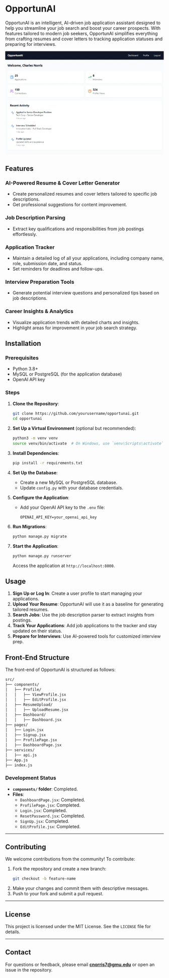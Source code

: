 # OpportunAI

OpportunAI is an intelligent, AI-driven job application assistant designed to help you streamline your job search and boost your career prospects. With features tailored to modern job seekers, OpportunAI simplifies everything from crafting resumes and cover letters to tracking application statuses and preparing for interviews.

![Alt text](Media/opportunai.webp)

## Features

### AI-Powered Resume & Cover Letter Generator
- Create personalized resumes and cover letters tailored to specific job descriptions.
- Get professional suggestions for content improvement.

### Job Description Parsing
- Extract key qualifications and responsibilities from job postings effortlessly.

### Application Tracker
- Maintain a detailed log of all your applications, including company name, role, submission date, and status.
- Set reminders for deadlines and follow-ups.

### Interview Preparation Tools
- Generate potential interview questions and personalized tips based on job descriptions.

### Career Insights & Analytics
- Visualize application trends with detailed charts and insights.
- Highlight areas for improvement in your job search strategy.

## Installation

### Prerequisites
- Python 3.8+
- MySQL or PostgreSQL (for the application database)
- OpenAI API key

### Steps
1. **Clone the Repository**:
    ```bash
    git clone https://github.com/yourusername/opportunai.git
    cd opportunai
    ```

2. **Set Up a Virtual Environment** (optional but recommended):
    ```bash
    python3 -m venv venv
    source venv/bin/activate  # On Windows, use `venv\Scripts\activate`
    ```

3. **Install Dependencies**:
    ```bash
    pip install -r requirements.txt
    ```

4. **Set Up the Database**:
    - Create a new MySQL or PostgreSQL database.
    - Update `config.py` with your database credentials.

5. **Configure the Application**:
    - Add your OpenAI API key to the `.env` file:
      ```env
      OPENAI_API_KEY=your_openai_api_key
      ```

6. **Run Migrations**:
    ```bash
    python manage.py migrate
    ```

7. **Start the Application**:
    ```bash
    python manage.py runserver
    ```
    Access the application at `http://localhost:8000`.

## Usage

1. **Sign Up or Log In**: Create a user profile to start managing your applications.
2. **Upload Your Resume**: OpportunAI will use it as a baseline for generating tailored resumes.
3. **Search Jobs**: Use the job description parser to extract insights from postings.
4. **Track Your Applications**: Add job applications to the tracker and stay updated on their status.
5. **Prepare for Interviews**: Use AI-powered tools for customized interview prep.

## Front-End Structure

The front-end of OpportunAI is structured as follows:


```
src/
├── components/
│   ├── Profile/
│   │   ├── ViewProfile.jsx
│   │   ├── EditProfile.jsx
│   ├── ResumeUpload/
│   │   ├── UploadResume.jsx
│   ├── Dashboard/
│   │   ├── Dashboard.jsx
├── pages/
│   ├── Login.jsx
│   ├── Signup.jsx
│   ├── ProfilePage.jsx
│   ├── DashboardPage.jsx
├── services/
│   ├── api.js
├── App.js
├── index.js
```

### Development Status

- **`components/` folder**: Completed.
- **Files**:
  - `DashboardPage.jsx`: Completed.
  - `ProfilePage.jsx`: Completed.
  - `Login.jsx`: Completed.
  - `ResetPassword.jsx`: Completed.
  - `SignUp.jsx`: Completed.
  - `EditProfile.jsx`: Completed.

---

## Contributing

We welcome contributions from the community! To contribute:
1. Fork the repository and create a new branch:
    ```bash
    git checkout -b feature-name
    ```
2. Make your changes and commit them with descriptive messages.
3. Push to your fork and submit a pull request.

---

## License

This project is licensed under the MIT License. See the `LICENSE` file for details.

---

## Contact

For questions or feedback, please email **cnorris7@gmu.edu** or open an issue in the repository.
